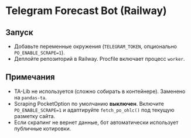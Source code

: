 # Telegram Forecast Bot (Railway)

## Запуск
- Добавьте переменные окружения (`TELEGRAM_TOKEN`, опционально `PO_ENABLE_SCRAPE=1`).
- Деплойте репозиторий в Railway. Procfile включает процесс `worker`.

## Примечания
- TA-Lib не используется (сложно собирать в контейнере). Заменено на `pandas-ta`.
- Scraping PocketOption по умолчанию **выключен**. Включите `PO_ENABLE_SCRAPE=1` и адаптируйте `fetch_po_ohlc()` под текущую разметку сайта.
- Если скрапинг не вернет данные, бот автоматически использует публичные котировки.
